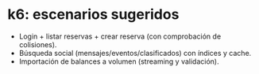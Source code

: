 # k6: escenarios sugeridos

- Login + listar reservas + crear reserva (con comprobación de colisiones).
- Búsqueda social (mensajes/eventos/clasificados) con índices y cache.
- Importación de balances a volumen (streaming y validación).
